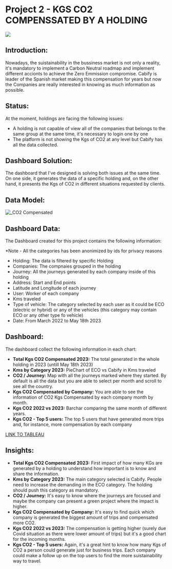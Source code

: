 # Project 2 - KGS CO2 COMPENSSATED BY A HOLDING

<p align="left"><img src="https://ep01.epimg.net/estaticos/arc/2021/08/leroy-bosques/images/ilustracion-bosques.svg"></p>

## **Introduction:**

Nowadays, the suistainability in the bussiness market is not only a reality, it's mandatory to implement a Carbon Neutral roadmap and implement different accionts to achieve the Zero Emmission compromise. Cabify is leader of the Spanish market making this compensation for years but now the Companies are really interested in knowing as much information as possible. 

## **Status:**

At the moment, holdings are facing the following issues: 

- A holding is not capable of view all of the companies that belongs to the same group at the same time, it's necessary to login one by one
- The platform is not showing the Kgs of CO2 at any level but Cabify has all the data collected. 

## **Dashboard Solution:**

The dashboard that I've designed is solving both issues at the same time. On one side, it generates the data of a specific holding and, on the other hand, it presents the Kgs of CO2 in different situations requested by clients. 

## **Data Model:**

![_CO2 Compensated](https://github.com/Louruiz89/Project_2/assets/123680936/c602e844-f196-4b4b-b2d1-34e378e31dee)

## **Dashboard Data:**

The Dashboard created for this project contains the following information: 

*Note - All the categories has been anonimized by ids for privacy reasons

- Holding: The data is filtered by specific Holding
- Companies: The compnaies grouped in the holding
- Journey: All the journeys generated by each company inside of this holding
- Address: Start and End points
- Latitude and Longitude of each journey
- User: Worker of each company
- Kms traveled
- Type of vehicle: The category selected by each user as it could be ECO (electric or hybrid) or any of the vehicles (this category may contain ECO or any other type fo vehicle) 
- Date: From March 2022 to May 18th 2023

## **Dashboard:**
The dashboard collect the following information in each chart: 

- **Total Kgs CO2 Compensated 2023:** The total generated in the whole holding in 2023 (untill May 18th 2023)
- **Kms by Category 2023:** PieChart of ECO vs Cabify in Kms traveled
- **CO2 / Journey:** Map with all the journeys marked where they started. By default is all the data but you are able to select per month and scroll to see all the country. 
- **Kgs CO2 Compensated by Company:** You are able to see the information of CO2 Kgs Compensated by each company month by month. 
- **Kgs CO2 2022 vs 2023:** Barchar comparing the same month of different years. 
- **Kgs CO2 - Top 5 users:** The top 5 users that have generated more trips and, for instance, more compensation by each company

[LINK TO TABLEAU](https://tableau.cabify.com/#/site/cabify/views/CB4CO2ParentCliente/Dashboard12_1?:iid=5)

## **Insights:**

- **Total Kgs CO2 Compensated 2023:** First impact of how many KGs are generated by a holding to understand how important is to know and share the information. 
- **Kms by Category 2023:** The main category selected is Cabify. People need to increase the demanding in the ECO category. The holding should push this category as mandatory.
- **CO2 / Journey:** It's easy to know where the journeys are focused and maybe the company can present a green project where the impact is higher. 
- **Kgs CO2 Compensated by Company:** It's easy to find quick which company is generated the biggest amount of trips and compensated more CO2. 
- **Kgs CO2 2022 vs 2023:** The compensation is getting higher (surely due Covid situation as there were lower amount of trips) but it's a good chart for the incoming months. 
- **Kgs CO2 - Top 5 users:** Again, it's a great hint to know how many Kgs of CO2 a person could generate just for business trips. Each company could make a follow up on the top users to find the more suistainability way to travel. 


